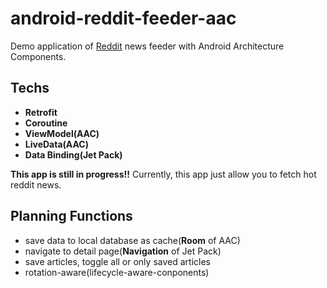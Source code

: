 # android-reddit-feeder-aac
Demo application of [Reddit](https://www.reddit.com/hot) news feeder with Android Architecture Components.

## Techs

- **Retrofit**
- **Coroutine**
- **ViewModel(AAC)**
- **LiveData(AAC)**
- **Data Binding(Jet Pack)**

**This app is still in progress!!**
Currently, this app just allow you to fetch hot reddit news.

## Planning Functions

- save data to local database as cache(**Room** of AAC)
- navigate to detail page(**Navigation** of Jet Pack)
- save articles, toggle all or only saved articles
- rotation-aware(lifecycle-aware-conponents)


